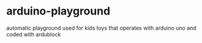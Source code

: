 # arduino-playground
automatic playground used for kids toys that operates with arduino uno and coded with ardublock
